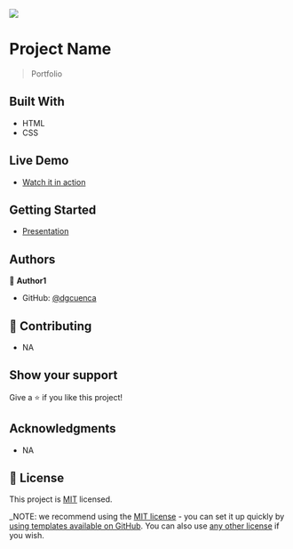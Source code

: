 ![](https://img.shields.io/badge/Microverse-blueviolet)

# Project Name

> Portfolio


## Built With

- HTML
- CSS

## Live Demo 

- [Watch it in action](https://dgcuenca.github.io/Portfolio/)

## Getting Started

- [Presentation](https://www.loom.com/share/c33747db39a04f02bde5e300480979ce)

## Authors

👤 **Author1**

- GitHub: [@dgcuenca](https://github.com/dgcuenca)


## 🤝 Contributing

- NA

## Show your support

Give a ⭐️ if you like this project!

## Acknowledgments

- NA

## 📝 License

This project is [MIT](https://www.mit.edu/) licensed.

_NOTE: we recommend using the [MIT license](https://choosealicense.com/licenses/mit/) - you can set it up quickly by [using templates available on GitHub](https://docs.github.com/en/communities/setting-up-your-project-for-healthy-contributions/adding-a-license-to-a-repository). You can also use [any other license](https://choosealicense.com/licenses/) if you wish.

